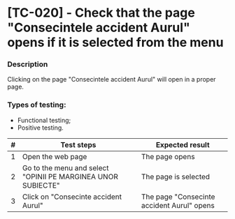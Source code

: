 # **[TC-020] - Check that the page "Consecintele accident Aurul" opens if it is selected from the menu**

### **Description**

Clicking on the page "Consecintele accident Aurul" will open in a proper page.

### **Types of testing:**

- Functional testing;
- Positive testing.

| #   | **Test steps**                                               | **Expected result**                        |
| --- | ------------------------------------------------------------ | ------------------------------------------ |
| 1   | Open the web page                                            | The page opens                             |
| 2   | Go to the menu and select "OPINII PE MARGINEA UNOR SUBIECTE" | The page is selected                       |
| 3   | Click on "Consecinte accident Aurul"                         | The page "Consecinte accident Aurul" opens |
